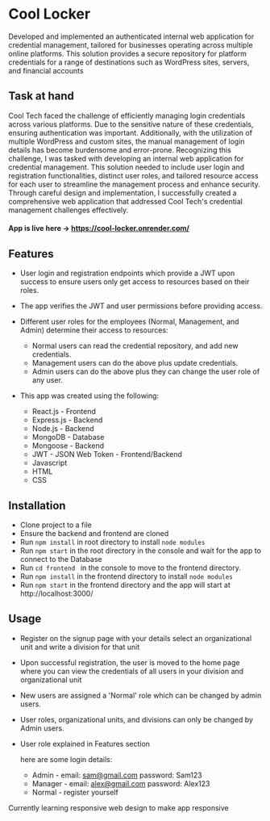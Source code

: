 # Cool Locker

Developed and implemented an authenticated internal web application for credential management, tailored for businesses operating across multiple online platforms. This solution provides a secure repository for platform credentials for a range of destinations such as WordPress sites, servers, and financial accounts

## Task at hand

Cool Tech faced the challenge of efficiently managing login credentials across various platforms. Due to the sensitive nature of these credentials, ensuring authentication was important. Additionally, with the utilization of multiple WordPress and custom sites, the manual management of login details has become burdensome and error-prone. Recognizing this challenge, I was tasked with developing an internal web application for credential management. This solution needed to include user login and registration functionalities, distinct user roles, and tailored resource access for each user to streamline the management process and enhance security. Through careful design and implementation, I successfully created a comprehensive web application that addressed Cool Tech's credential management challenges effectively.

#### App is live here -> https://cool-locker.onrender.com/

## Features

- User login and registration endpoints which provide a JWT upon success to ensure users only get access to resources based on their roles.
- The app verifies the JWT and user permissions before providing access.
- Different user roles for the employees (Normal, Management, and Admin) determine their access to resources:

  - Normal users can read the credential repository, and add new credentials.
  - Management users can do the above plus update credentials.
  - Admin users can do the above plus they can change the user role of any user.

- This app was created using the following:
  - React.js - Frontend
  - Express.js - Backend
  - Node.js - Backend
  - MongoDB - Database
  - Mongoose - Backend
  - JWT - JSON Web Token - Frontend/Backend
  - Javascript
  - HTML
  - CSS

## Installation

- Clone project to a file
- Ensure the backend and frontend are cloned
- Run `npm install` in root directory to install `node modules `
- Run `npm start` in the root directory in the console and wait for the app to connect to the Database
- Run `cd frontend ` in the console to move to the frontend directory.
- Run `npm install` in the frontend directory to install `node modules `
- Run `npm start` in the frontend directory and the app will start at http://localhost:3000/

## Usage

- Register on the signup page with your details select an organizational unit and write a division for that unit
- Upon successful registration, the user is moved to the home page where you can view the credentials of all users in your division and organizational unit
- New users are assigned a 'Normal' role which can be changed by admin users.
- User roles, organizational units, and divisions can only be changed by Admin users.
- User role explained in Features section

  here are some login details:

  - Admin - email: sam@gmail.com password: Sam123
  - Manager - email: alex@gmail.com password: Alex123
  - Normal - register yourself

Currently learning responsive web design to make app responsive
